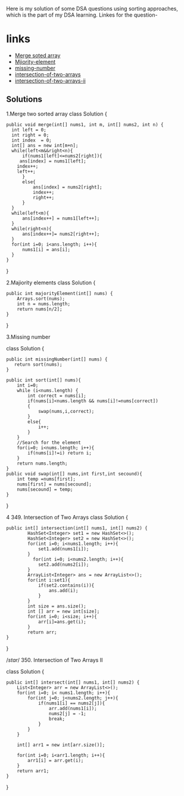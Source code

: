 Here is my solution of some DSA questions using sorting approaches, which is the part of my DSA learning.
Linkes for the question-
# links
- [Merge soted array](https://leetcode.com/problems/merge-sorted-array/)
- [Mjiority-element](https://leetcode.com/problems/majority-element/)
- [missing-number](https://leetcode.com/problems/missing-number/)
- [intersection-of-two-arrays](https://leetcode.com/problems/majority-element/)
- [intersection-of-two-arrays-ii](https://leetcode.com/problems/intersection-of-two-arrays-ii/)



## Solutions
1.Merge two sorted array
class Solution {

    public void merge(int[] nums1, int m, int[] nums2, int n) {
      int left = 0; 
      int right = 0; 
      int index  = 0;
      int[] ans = new int[m+n];
      while(left<m&&right<n){
          if(nums1[left]<=nums2[right]){
         ans[index] = nums1[left];
        index++;
        left++;
          }
          else{
              ans[index] = nums2[right];
              index++;
              right++;
          }
      }
      while(left<m){
          ans[index++] = nums1[left++];
      }
      while(right<n){
          ans[index++]= nums2[right++];
      }
      for(int i=0; i<ans.length; i++){
          nums1[i] = ans[i];
      }
    }
}

2.Majiority elements
class Solution {

    public int majorityElement(int[] nums) {
        Arrays.sort(nums);
        int n = nums.length;
        return nums[n/2];
    }
}

3.Missing number

class Solution {

    public int missingNumber(int[] nums) {
       return sort(nums);
    }
   
    public int sort(int[] nums){
        int i=0; 
        while (i<nums.length) {
            int correct = nums[i];
            if(nums[i]<nums.length && nums[i]!=nums[correct])
            {
                swap(nums,i,correct);
            }
            else{
                i++;
            }
        }
        //Search for the element
        for(i=0; i<nums.length; i++){
            if(nums[i]!=i) return i;
        }
        return nums.length;
    }
    public void swap(int[] nums,int first,int secound){
        int temp =nums[first];
        nums[first] = nums[secound];
        nums[secound] = temp;
    }
}

4 349. Intersection of Two Arrays
class Solution {

    public int[] intersection(int[] nums1, int[] nums2) {
            HashSet<Integer> set1 = new HashSet<>();
            HashSet<Integer> set2 = new HashSet<>();
            for(int i=0; i<nums1.length; i++){
                set1.add(nums1[i]);
            }
              for(int i=0; i<nums2.length; i++){
                set2.add(nums2[i]);
            }
            ArrayList<Integer> ans = new ArrayList<>();
            for(int i:set1){
                if(set2.contains(i)){
                    ans.add(i);
                }
            }
            int size = ans.size();
            int [] arr = new int[size];
            for(int i=0; i<size; i++){
                arr[i]=ans.get(i);
            }
            return arr;
    }
}


/*star*/
350. Intersection of Two Arrays II

class Solution 
{

    public int[] intersect(int[] nums1, int[] nums2) {
        List<Integer> arr = new ArrayList<>();
        for(int i=0; i< nums1.length; i++){
            for(int j=0; j<nums2.length; j++){
                if(nums1[i] == nums2[j]){
                    arr.add(nums1[i]);
                    nums2[j] = -1;
                    break;
                }
            }
        }
        
        int[] arr1 = new int[arr.size()];

        for(int i=0; i<arr1.length; i++){
            arr1[i] = arr.get(i);
        }
        return arr1;
    }
}

